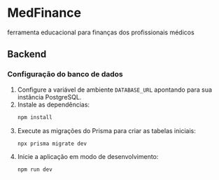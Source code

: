 # MedFinance

ferramenta educacional para finanças dos profissionais médicos

## Backend

### Configuração do banco de dados
1. Configure a variável de ambiente `DATABASE_URL` apontando para sua instância PostgreSQL.
2. Instale as dependências:
   ```bash
   npm install
   ```
3. Execute as migrações do Prisma para criar as tabelas iniciais:
   ```bash
   npx prisma migrate dev
   ```
4. Inicie a aplicação em modo de desenvolvimento:
   ```bash
   npm run dev
   ```
